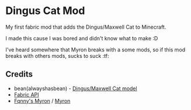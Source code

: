 # Dingus Cat Mod

My first fabric mod that adds the Dingus/Maxwell Cat to Minecraft.

I made this cause I was bored and didn't know what to make :D

I've heard somewhere that Myron breaks with a some mods, so if this mod breaks with others mods, sucks to suck :tf:

## Credits

* bean(alwayshasbean) - [Dingus/Maxwell Cat model](https://sketchfab.com/3d-models/dingus-the-cat-2ca7f3c1957847d6a145fc35de9046b0)
* [Fabric API](https://www.curseforge.com/minecraft/mc-mods/fabric-api)
* [Fqnny's Myron](https://github.com/frqnny/myron) / [Myron](https://github.com/Haven-King/myron)